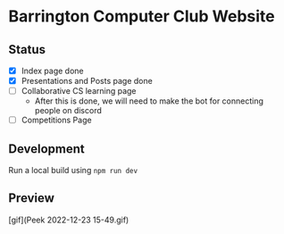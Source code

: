 # Barrington Computer Club Website
## Status
- [x] Index page done
- [x] Presentations and Posts page done
- [ ] Collaborative CS learning page
  - After this is done, we will need to make the bot for connecting people on discord
- [ ] Competitions Page
## Development
Run a local build using `npm run dev`

## Preview
[gif](Peek 2022-12-23 15-49.gif)

